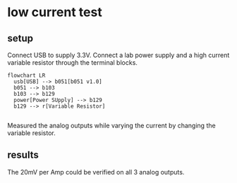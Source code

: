 # low current test
## setup
Connect USB to supply 3.3V. Connect a lab power supply and a high current variable resistor through the terminal blocks.
```mermaid
flowchart LR 
  usb[USB] --> b051[b051 v1.0]
  b051 --> b103
  b103 --> b129
  power[Power SUpply] --> b129
  b129 --> r[Variable Resistor]
  
 ```
Measured the analog outputs while varying the current by changing the variable resistor.
## results
The 20mV per Amp could be verified on all 3 analog outputs.

